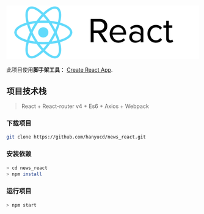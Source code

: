 ![React Logo](./react_icon.png "react logo")

此项目使用**脚手架工具**： [Create React App](https://github.com/facebookincubator/create-react-app).


## 项目技术栈
> React + React-router v4 + Es6 + Axios + Webpack

### 下载项目
``` bash
git clone https://github.com/hanyucd/news_react.git
```

### 安装依赖
``` bash
> cd news_react
> npm install
```

### 运行项目
``` bash
> npm start
```
